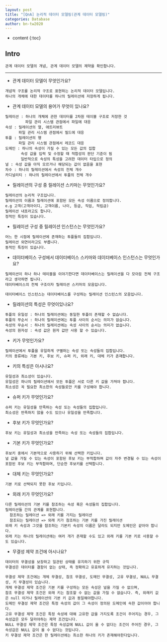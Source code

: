 ```yaml
---
layout: post
title: "[QnA] 논리적 데이터 모델링(관계 데이터 모델링)"
categories: Database
author: bn-tw2020
---
```

* content
{:toc}


## Intro

```
관계 데이터 모델의 개념, 관계 데이터 모델의 제약을 확인합니다.
```





---

* 관계 데이터 모델이 무엇인가요?

```
개념적 구조를 논리적 구조로 표현하는 논리적 데이터 모델입니다.
하나의 개체에 대한 데이터를 하나의 릴레이션에 저장하게 됩니다.
```

* 관계 데이터 모델의 용어가 무엇이 있나요?

```
릴레이션 : 하나의 개체에 관한 데이터를 2차원 테이블 구조로 저장한 것
         파일 관리 시스템 관점에서 파일에 대응
속성 : 릴레이션의 열, 애트리뷰트
      파일 관리 시스템 관점에서 필드에 대응
투플 : 릴레이션의 행
      파일 관리 시스템 관점에서 레코드 대응
도메인 : 하나의 속성이 가질 수 있는 모든 값의 집합
       속성 값을 입력 및 수정할 때 적합성의 판단 기준이 됨
       일반적으로 속성의 특성을 고려한 데이터 타입으로 정의
널 : 속성 값을 아직 모르거나 해당되는 값이 없음을 표현
차수 : 하나의 릴레이션에서 속성의 전체 개수
카디널리티 : 하나의 릴레이션에서 투플의 전체 개수
```

* 릴레이션의 구성 중 릴레이션 스키마는 무엇인가요?

```
릴레이션의 논리적 구조입니다.
릴레이션의 이름과 릴레이션에 포함된 모든 속성 이름으로 정의합니다.
e.g 고객(고객아이디, 고객이름, 나이, 등급, 직업, 적립금)
릴레이션 내포라고도 합니다.
정적인 특징이 있습니다.
```

* 릴레이션 구성 중 릴레이션 인스턴스는 무엇인가요?

```
어느 한 시점에 릴레이션에 존재하는 투플들의 집합입니다.
릴레이션 외연이라고도 부릅니다.
동적인 특징이 있습니다.
```

* 데이터베이스 구성에서 데이터베이스 스키마와 데이터베이스 인스턴스는 무엇인가요?

```
릴레이션이 하나 하나 테이블을 이야기한다면 데이터베이스는 릴레이션을 다 모아둔 전체 구조라고 생각하면 됩니다.
데이터베이스의 전체 구조이자 릴레이션 스키마의 모음입니다.

데이터베이스 인스턴스는 데이터베이스를 구성하는 릴레이션 인스턴스의 모음입니다.
```

* 릴레이션의 특성은 무엇이있나요?

```
투플의 유일성 : 하나의 릴레이션에는 동일한 투플이 존재할 수 없습니다.
투플의 무순서 : 하나의 릴레이션에는 투플 사이의 순서는 의미가 없습니다.
속성의 무순서 : 하나의 릴레이션에는 속성 사이의 순서는 의미가 없습니다.
속성의 원자성 : 속성 값은 원자 값만 사용 할 수 있습니다.
```

* 키가 무엇인가요?

```
릴레이션에서 투플을 유일하게 구별하는 속성 또는 속성들의 집합입니다.
키의 종류에는 기본 키, 후보 키, 슈퍼 키, 외래 키, 대체 키가 존재합니다.
```

* 키의 특성은 아시나요?

```
유일성과 최소성이 있습니다.
유일성은 하나의 릴레이션에서 모든 투플은 서로 다른 키 값을 가져야 합니다.
최소성은 꼭 필요한 최소한의 속성들로만 키를 구성해야 합니다.
```

* 슈퍼 키가 무엇인가요?

```
슈퍼 키는 유일성을 만족하는 속성 또는 속성들의 집합입니다.
최소성은 만족하지 않을 수도 있으나 유일성을 만족합니다.
```

* 후보 키가 무엇인가요?

```
후보 키는 유일성과 최소성을 만족하는 속성 또는 속성들의 집합입니다.
```

* 기본 키가 무엇인가요?

```
후보키 중에서 기본적으로 사용하기 위해 선택한 키입니다.
널 값을 가질 수 있는 속성이 포함된 후보 키는 부적합하며 값이 자주 변경될 수 있는 속성이 포함된 후보 키는 부적합하며, 단순한 후보키를 선택합니다.
```

* 대체 키는 무엇인가요?

```
기본 키로 선택되지 못한 후보 키입니다.
```

* 외래 키가 무엇인가요?

```
다른 릴레이션의 기본 키를 참조하는 속성 혹은 속성들의 집합입니다.
릴레이션들 간의 관계를 표현합니다.
  참조하는 릴레이션 => 외래 키를 가지는 릴레이션
  참조되는 릴레이션 => 외래 키가 참조하는 기본 키를 가진 릴레이션
외래 키 속성과 그것을 참조하는 기본키 속성의 이름은 달라도 되지만 도메인은 같아야 합니다.
외래 키는 하나의 릴레이션에는 여러 개가 존재할 수도 있고 외래 키를 기본 키로 사용할 수도 있습니다.
```

* 무결성 제약 조건에 아시나요?

```
데이터의 무결성을 보장하고 일관된 상태를 유지하기 위한 규칙
무결성은 데이터를 결함이 없는 상태, 즉 정확하고 유효하게 유지하는 것입니다.

무결성 제약 조건에는 개체 무결성, 참조 무결성, 도메인 무결성, 고유 무결성, NULL 무결성, 키 무결성이 있습니다.
개체 무결성 제약 조건은 기본 키를 구성하는 모든 속성은 널을 가질 수 없으며,
참조 무결성 제약 조건은 외래 키는 참조할 수 없는 값을 가질 수 없습니다. 즉, 외래키 값은 null 이거나 릴레이션의 기본 키 값과 동일해야합니다.
도메인 무결성 제약 조건은 특정 속성의 값이 그 속성이 정의된 도메인에 속한 값이어야 합니다.
고유 무결성 제약 조건은 특정 속성에 대해 고유한 값을 가지도록 조건이 주어지는 경우, 그 속성값은 모두 달라야하는 제약 조건입니다.
NULL 무결성 제약 조건은 특정 속성값에 NULL 값이 올 수 없다는 조건이 주어진 경우, 그 속성값은 NULL 값이 올 수 없다는 것입니다.
키 무결성 제약 조건은 한 릴레이션에는 최소한 하나의 키가 존재해야한다입니다.
```